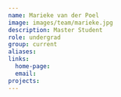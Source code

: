 ```yaml
---
name: Marieke van der Poel
image: images/team/marieke.jpg
description: Master Student
role: undergrad
group: current
aliases:
links:
  home-page:
  email: 
projects:
---
```


